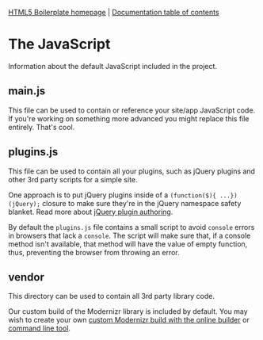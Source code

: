 [HTML5 Boilerplate homepage](https://html5boilerplate.com/) | [Documentation
table of contents](doc/TOC.md)

# The JavaScript

Information about the default JavaScript included in the project.

## main.js

This file can be used to contain or reference your site/app JavaScript code. If
you're working on something more advanced you might replace this file entirely.
That's cool.

## plugins.js

This file can be used to contain all your plugins, such as jQuery plugins and
other 3rd party scripts for a simple site.

One approach is to put jQuery plugins inside of a `(function($){ ...})(jQuery);`
closure to make sure they're in the jQuery namespace safety blanket. Read more
about [jQuery plugin authoring](https://learn.jquery.com/plugins/).

By default the `plugins.js` file contains a small script to avoid `console`
errors in browsers that lack a `console`. The script will make sure that, if a
console method isn't available, that method will have the value of empty
function, thus, preventing the browser from throwing an error.

## vendor

This directory can be used to contain all 3rd party library code.

Our custom build of the Modernizr library is included by
default. You may wish to create your own [custom Modernizr build with the online
builder](https://modernizr.com/download/) or [command line
tool](https://modernizr.com/docs#command-line-config).
